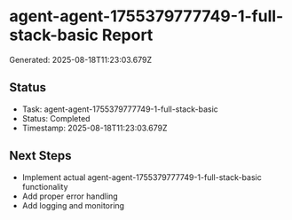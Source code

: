 # agent-agent-1755379777749-1-full-stack-basic Report

Generated: 2025-08-18T11:23:03.679Z

## Status
- Task: agent-agent-1755379777749-1-full-stack-basic
- Status: Completed
- Timestamp: 2025-08-18T11:23:03.679Z

## Next Steps
- Implement actual agent-agent-1755379777749-1-full-stack-basic functionality
- Add proper error handling
- Add logging and monitoring
